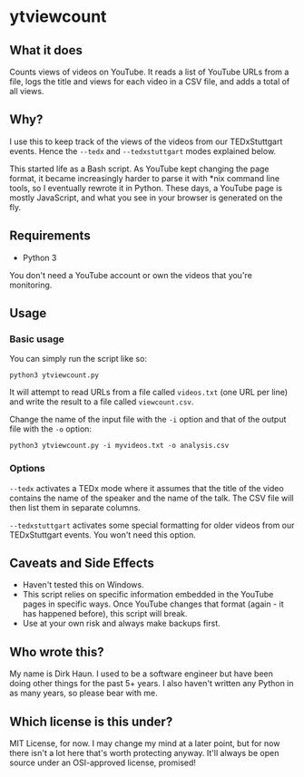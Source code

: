 # ytviewcount

## What it does

Counts views of videos on YouTube.
It reads a list of YouTube URLs from a file, logs the title and views for each video in a CSV file, and adds a total of all views.


## Why?

I use this to keep track of the views of the videos from our TEDxStuttgart events. Hence the `--tedx` and `--tedxstuttgart` modes explained below.

This started life as a Bash script. As YouTube kept changing the page format, it became increasingly harder to parse it with *nix command line tools, so I eventually rewrote it in Python. These days, a YouTube page is mostly JavaScript, and what you see in your browser is generated on the fly.


## Requirements

- Python 3

You don't need a YouTube account or own the videos that you're monitoring.


## Usage

### Basic usage

You can simply run the script like so:

`python3 ytviewcount.py`

It will attempt to read URLs from a file called `videos.txt` (one URL per line) and write the result to a file called `viewcount.csv`.

Change the name of the input file with the `-i` option and that of the output file with the `-o` option:

`python3 ytviewcount.py -i myvideos.txt -o analysis.csv`

### Options

`--tedx` activates a TEDx mode where it assumes that the title of the video contains the name of the speaker and the name of the talk. The CSV file will then list them in separate columns.

`--tedxstuttgart` activates some special formatting for older videos from our TEDxStuttgart events. You won't need this option.


## Caveats and Side Effects

- Haven't tested this on Windows.
- This script relies on specific information embedded in the YouTube pages in specific ways. Once YouTube changes that format (again - it has happened before), this script will break.
- Use at your own risk and always make backups first.


## Who wrote this?

My name is Dirk Haun. I used to be a software engineer but have been doing other things for the past 5+ years. I also haven't written any Python in as many years, so please bear with me.


## Which license is this under?

MIT License, for now. I may change my mind at a later point, but for now there isn't a lot here that's worth protecting anyway. It'll always be open source under an OSI-approved license, promised!
